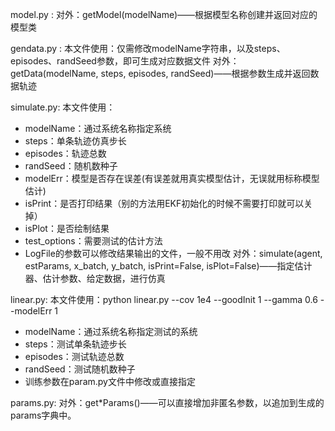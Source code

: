 model.py :
对外：getModel(modelName)——根据模型名称创建并返回对应的模型类

gendata.py :
本文件使用：仅需修改modelName字符串，以及steps、episodes、randSeed参数，即可生成对应数据文件
对外：getData(modelName, steps, episodes, randSeed)——根据参数生成并返回数据轨迹

simulate.py:
本文件使用：
- modelName：通过系统名称指定系统
- steps：单条轨迹仿真步长
- episodes：轨迹总数
- randSeed：随机数种子
- modelErr：模型是否存在误差(有误差就用真实模型估计，无误就用标称模型估计)
- isPrint：是否打印结果（别的方法用EKF初始化的时候不需要打印就可以关掉）
- isPlot：是否绘制结果
- test_options：需要测试的估计方法
- LogFile的参数可以修改结果输出的文件，一般不用改
对外：simulate(agent, estParams, x_batch, y_batch, isPrint=False, isPlot=False)——指定估计器、估计参数、给定数据，进行仿真

linear.py:
本文件使用：python linear.py --cov 1e4 --goodInit 1 --gamma 0.6 --modelErr 1
- modelName：通过系统名称指定测试的系统
- steps：测试单条轨迹步长
- episodes：测试轨迹总数
- randSeed：测试随机数种子
- 训练参数在param.py文件中修改或直接指定

params.py:
对外：get*Params()——可以直接增加非匿名参数，以追加到生成的params字典中。